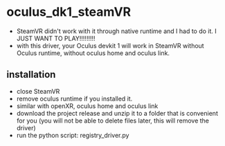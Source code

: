 # oculus_dk1_steamVR
* SteamVR didn't work with it through native runtime and I had to do it. I JUST WANT TO PLAY!!!!!!!!!
* with this driver, your Oculus devkit 1 will work in SteamVR without Oculus runtime, without oculus home and oculus link.

## installation
* close SteamVR
* remove oculus runtime if you installed it.
* similar with openXR, oculus home and oculus link
* download the project release and unzip it to a folder that is convenient for you (you will not be able to delete files later, this will remove the driver)
* run the python script: registry_driver.py